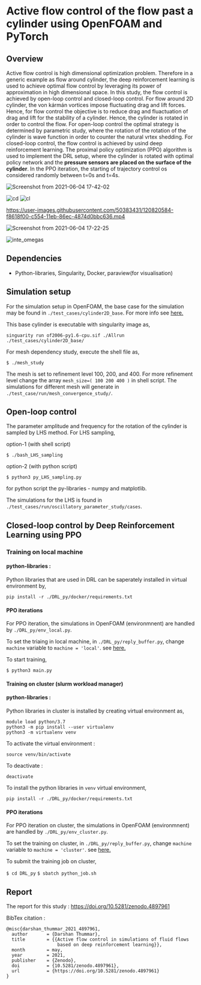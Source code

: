 # Active flow control of the flow past a cylinder using OpenFOAM and PyTorch

## Overview
Active flow control is high dimensional optimization problem. Therefore in a generic example as flow around cylinder, the deep reinforcement learning is used to achieve optimal flow control by leveraging its power of approximation in high dimensional space. In this study, the flow control is achieved by open-loop control and closed-loop control. For flow around 2D cylinder, the von kármán vortices impose fluctuating drag and lift forces. Hence, for flow control the objective is to reduce drag and fluactuation of drag and lift for the stability of a cylinder. Hence, the cylinder is rotated in order to control the flow. For open-loop control the optimal strategy is determined by parametric study, where the rotation of the rotation of the cylinder is wave function in order to counter the natural vrtex shedding. For closed-loop control, the flow control is achieved by usind deep reinforcement learning. The proximal policy optimization (PPO) algorithm is used to implement the DRL setup, where the cylinder is rotated with optimal policy network and the **pressure sensors are placed on the surface of the cylinder**. In the PPO iteration, the starting of trajectory control os considered randomly between t=0s and t=4s.

![Screenshot from 2021-06-04 17-42-02](https://user-images.githubusercontent.com/50383431/120828085-65c4ee00-c55c-11eb-833d-7d7b5f7dcf2e.png)



![cd](https://user-images.githubusercontent.com/50383431/120820544-f0a1ea80-c554-11eb-8976-09f36396aef6.png)
![cl](https://user-images.githubusercontent.com/50383431/120820560-f3044480-c554-11eb-8ef6-1a7758e3c9f9.png)

https://user-images.githubusercontent.com/50383431/120820584-f8618f00-c554-11eb-86ec-4874d0bbc636.mp4

![Screenshot from 2021-06-04 17-22-25](https://user-images.githubusercontent.com/50383431/120825424-aa9b5580-c559-11eb-8e0c-9b9baddc7462.png)

![inte_omegas](https://user-images.githubusercontent.com/50383431/120827221-83458800-c55b-11eb-9805-adca1c178c31.png)

## Dependencies
- Python-libraries, Singularity, Docker, paraview(for visualisation)

## Simulation setup

For the simulation setup in OpenFOAM, the base case for the simulation may be found in `./test_cases/cylinder2D_base`. For more info see [here.](https://ml-cfd.com/2020/12/29/running-pytorch-models-in-openfoam-basic-setup-and-examples/)

This base cylinder is executable with singularity image as,

``` singuarity run of2006-py1.6-cpu.sif ./Allrun ./test_cases/cylinder2D_base/ ```

For mesh dependency study, execute the shell file as,

``` $ ./mesh_study ```

The mesh is set to refinement level 100, 200, and 400. For more refinement level change the array `mesh_size=( 100 200 400 )` in shell script. The simulations for different mesh will generate in `./test_case/run/mesh_convergence_study/`.

## Open-loop control
The parameter amplitude and frequency for the rotation of the cylinder is sampled by LHS method. For LHS sampling,

option-1 (with shell script)

``` $ ./bash_LHS_sampling ```

option-2 (with python script)

``` $ python3 py_LHS_sampling.py ```

for python script the py-libraries - numpy and matplotlib.

The simulations for the LHS is found in `./test_cases/run/oscillatory_parameter_study/cases`.

## Closed-loop control by Deep Reinforcement Learning using PPO

### Training on local machine

#### python-libraries :

Python libraries that are used in DRL can be saperately installed in virtual environment by,

``` pip install -r ./DRL_py/docker/requirements.txt ```

#### PPO iterations

For PPO iteration, the simulations in OpenFOAM (environmnent) are handled by `./DRL_py/env_local.py`. 

To set the triaing in local machine, in `./DRL_py/reply_buffer.py`, change `machine` variable to `machine = 'local'`. see [here.](https://github.com/darshan315/flow_past_cylinder_by_DRL/blob/0ece783bc40f56bd9eaae628471d96c3856221a4/DRL_py/reply_buffer.py#L14)

To start training,

`$ python3 main.py`

#### Training on cluster (slurm workload manager)

#### python-libraries :

Python libraries in cluster is installed by creating virtual environment as,

```
module load python/3.7 
python3 -m pip install --user virtualenv 
python3 -m virtualenv venv
```
To activate the virtual environment :
```
source venv/bin/activate
```
To deactivate :
```
deactivate
```
To install the python libraries in `venv` virtual environment,

``` pip install -r ./DRL_py/docker/requirements.txt ```

#### PPO iterations

For PPO iteration on cluster, the simulations in OpenFOAM (environmnent) are handled by `./DRL_py/env_cluster.py`. 

To set the training on cluster, in `./DRL_py/reply_buffer.py`, change `machine` variable to `machine = 'cluster'`. see [here.](https://github.com/darshan315/flow_past_cylinder_by_DRL/blob/0ece783bc40f56bd9eaae628471d96c3856221a4/DRL_py/reply_buffer.py#L14)

To submit the training job on cluster,

`$ cd DRL_py`
`$ sbatch python_job.sh`

## Report
The report for this study : https://doi.org/10.5281/zenodo.4897961

BibTex citation :
```
@misc{darshan_thummar_2021_4897961,
  author       = {Darshan Thummar},
  title        = {{Active flow control in simulations of fluid flows 
                   based on deep reinforcement learning}},
  month        = may,
  year         = 2021,
  publisher    = {Zenodo},
  doi          = {10.5281/zenodo.4897961},
  url          = {https://doi.org/10.5281/zenodo.4897961}
}
```
